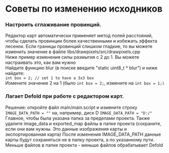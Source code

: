 # Советы по изменению исходников

### Настроить сглаживание провинций. 

Редактор карт автоматически применяет метод полей расстояний, чтобы сделать провинции более качественными и избежать эффекта лесенок. Если границы провинций слишком гладкие, то вы можете изменить значение в файле libs/drawpixels/src/drawpixels.cpp  
Ниже пример изменения силы размытия с 2 до 1. Вы можете настраивать это, как вам нужно  
Найдите функцию blur \(в поиске введите "static uint8\_t \* blur"\) и ниже найдите:  
`int box = 2; // set 1 to have a 3x3 box`  
Измените значение 2 на 1 \(было `int box = 2;`, измените на `int box = 1;)`

### Лагает Defold при работе с редактором карт.

Решение: откройте файл main/main.script и измените строку `IMAGE_DATA_PATH = ""` на, например, диск D `IMAGE_DATA_PATH = "D:/"` Главное, чтобы была указана папка за пределами проекта. Также удалите image\_data и exported\_map файлы в папке проекта \(сохраните, если они вам нужны. Это данные изображения карты и экспортированная карта\) После изменения IMAGE\_DATA\_PATH данные карты будут сохраняться не в папку проекта, а по указанному пути. Меньше файлов в папке проекта - меньше файлов обрабатывает Defold

